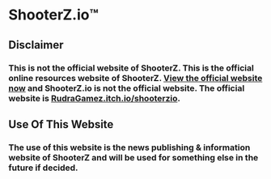 # ShooterZ.io™️

## Disclaimer
### This is not the official website of ShooterZ. This is the official online resources website of ShooterZ. [View the official website now](https://rudragamez.itch.io/shooterzio) and ShooterZ.io is not the official website. The official website is [RudraGamez.itch.io/shooterzio](https://rudragamez.itch.io/shooterzio).

## Use Of This Website
### The use of this website is the news publishing & information website of ShooterZ and will be used for something else in the future if decided.